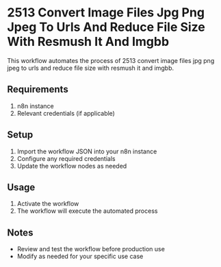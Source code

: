 # 2513 Convert Image Files Jpg Png Jpeg To Urls And Reduce File Size With Resmush It And Imgbb

This workflow automates the process of 2513 convert image files jpg png jpeg to urls and reduce file size with resmush it and imgbb.

## Requirements

1. n8n instance
2. Relevant credentials (if applicable)

## Setup

1. Import the workflow JSON into your n8n instance
2. Configure any required credentials
3. Update the workflow nodes as needed

## Usage

1. Activate the workflow
2. The workflow will execute the automated process

## Notes

- Review and test the workflow before production use
- Modify as needed for your specific use case
